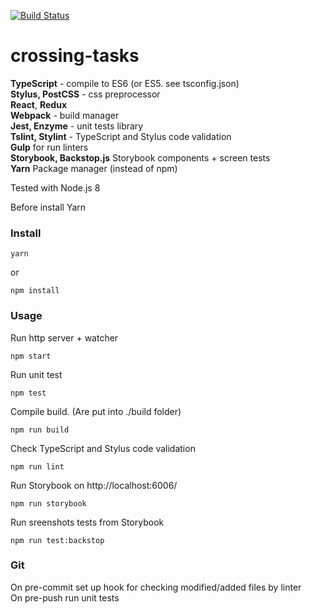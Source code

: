 [![Build Status](https://travis-ci.org/Connormiha/crossing-tasks.svg?branch=master)](https://travis-ci.org/Connormiha/crossing-tasks)

# crossing-tasks

**TypeScript** - compile to ES6 (or ES5. see tsconfig.json)  
**Stylus, PostCSS** - css preprocessor  
**React**, **Redux**  
**Webpack** - build manager  
**Jest, Enzyme** - unit tests library  
**Tslint, Stylint** - TypeScript and Stylus code validation  
**Gulp** for run linters  
**Storybook, Backstop.js**  Storybook components + screen tests  
**Yarn** Package manager (instead of npm)

Tested with Node.js 8

Before install Yarn  
### Install
```
yarn
```
or
```
npm install
```

### Usage
Run http server + watcher
```
npm start
```

Run unit test
```
npm test
```

Compile build. (Are put into ./build folder)
```
npm run build
```

Check TypeScript and Stylus code validation
```
npm run lint
```

Run Storybook on http://localhost:6006/
```
npm run storybook
```

Run sreenshots tests from Storybook
```
npm run test:backstop
```

### Git
On pre-commit set up hook for checking modified/added files by linter  
On pre-push run unit tests
